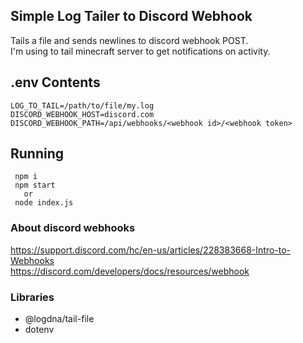 ## Simple Log Tailer to Discord Webhook

Tails a file and sends newlines to discord webhook POST.<br>
I'm using to tail minecraft server to get notifications on activity.

## .env Contents

    LOG_TO_TAIL=/path/to/file/my.log
    DISCORD_WEBHOOK_HOST=discord.com
    DISCORD_WEBHOOK_PATH=/api/webhooks/<webhook id>/<webhook token>

## Running

     npm i
     npm start
       or
     node index.js

### About discord webhooks

https://support.discord.com/hc/en-us/articles/228383668-Intro-to-Webhooks<br>
https://discord.com/developers/docs/resources/webhook

### Libraries

- @logdna/tail-file
- dotenv
